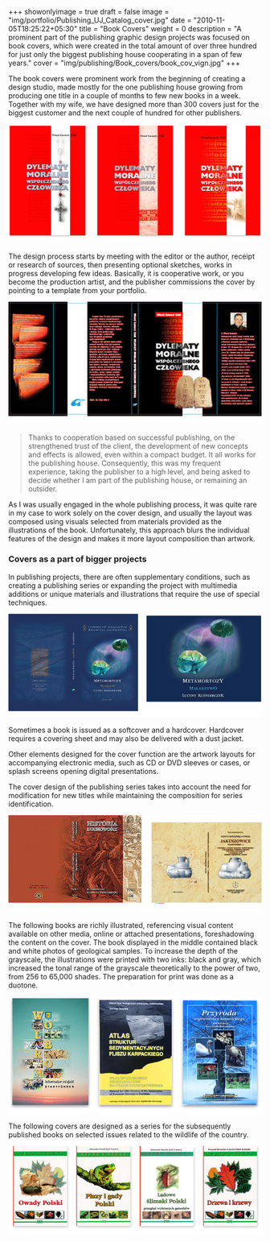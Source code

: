 +++
showonlyimage = true
draft = false
image = "img/portfolio/Publishing_UJ_Catalog_cover.jpg"
date = "2010-11-05T18:25:22+05:30"
title = "Book Covers"
weight = 0
description = "A prominent part of the publishing graphic design projects was focused on book covers, which were created in the total amount of over three hundred for just only the biggest publishing house cooperating in a span of few years."
cover = "img/publishing/Book_covers/book_cov_vign.jpg"
+++

The book covers were prominent work from the beginning of creating a design studio, made mostly for the one publishing house growing from producing one title in a couple of months to few new books in a week. Together with my wife, we have designed more than 300 covers just for the biggest customer and the next couple of hundred for other publishers.
<!--more-->

![sample image](/img/publishing/Book_covers/Kaw_wip.jpg)

The design process starts by meeting with the editor or the author, receipt or research of sources, then presenting optional sketches, works in progress developing few ideas. Basically, it is cooperative work, or you become the production artist, and the publisher commissions the cover by pointing to a template from your portfolio.

![sample image](/img/publishing/Book_covers/Kaw_dev_new.jpg)

> Thanks to cooperation based on successful publishing, on the strengthened trust of the client, the development of new concepts and effects is allowed, even within a compact budget. It all works for the publishing house. Consequently, this was my frequent experience, taking the publisher to a high level, and being asked to decide whether I am part of the publishing house, or remaining an outsider.

As I was usually engaged in the whole publishing process, it was quite rare in my case to work solely on the cover design, and usually the layout was composed using visuals selected from materials provided as the illustrations of the book. Unfortunately, this approach blurs the individual features of the design and makes it more layout composition than artwork.

### Covers as a part of bigger projects

In publishing projects, there are often supplementary conditions, such as creating a publishing series or expanding the project with multimedia additions or unique materials and illustrations that require the use of special techniques.

![sample image](/img/publishing/Book_covers/Album_CD_covers.jpg)

Sometimes a book is issued as a softcover and a hardcover. Hardcover requires a covering sheet and may also be delivered with a dust jacket.

Other elements designed for the cover function are the artwork layouts for accompanying electronic media, such as CD or DVD sleeves or cases, or splash screens opening digital presentations.

The cover design of the publishing series takes into account the need for modification for new titles while maintaining the composition for series identification.

![sample image](/img/publishing/Book_covers/homodei_uj.jpg)

The following books are richly illustrated, referencing visual content available on other media, online or attached presentations, foreshadowing the content on the cover. The book displayed in the middle contained black and white photos of geological samples. To increase the depth of the grayscale, the illustrations were printed with two inks: black and gray, which increased the tonal range of the grayscale theoretically to the power of two, from 256 to 65,000 shades. The preparation for print was done as a duotone.

![sample image](/img/publishing/Book_covers/co-op.jpg)

The following covers are designed as a series for the subsequently published books on selected issues related to the wildlife of the country.

![sample image](/img/publishing/Book_covers/kubajak.jpg)
